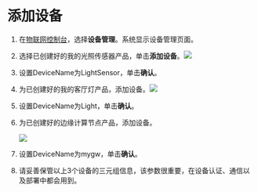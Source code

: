# 添加设备

1. 在[物联网控制台](http://iot.console.aliyun.com/)，选择**设备管理**。系统显示设备管理页面。
2. 选择已创建好的我的光照传感器产品，单击**添加设备**。![](http://static-aliyun-doc.oss-cn-hangzhou.aliyuncs.com/assets/img/15308/6832_zh-CN.png)
3. 设置DeviceName为LightSensor，单击**确认**。
4. 为已创建好的我的客厅灯产品，添加设备。![](http://static-aliyun-doc.oss-cn-hangzhou.aliyuncs.com/assets/img/15308/6833_zh-CN.png)
5. 设置DeviceName为Light，单击**确认**。
6. 为已创建好的边缘计算节点产品，添加设备。

   ![](http://static-aliyun-doc.oss-cn-hangzhou.aliyuncs.com/assets/img/15308/7300_zh-CN.png)

7. 设置DeviceName为mygw，单击**确认**。
8. 请妥善保管以上3个设备的三元组信息，该参数很重要，在设备认证、通信以及部署中都会用到。

